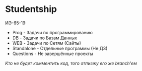# Studentship
ИЭ-65-19

* Prog - Задачи по программированию  
* DB - Задачи по Базам Данных  
* WEB - Задачи по Сетям (Сайты)  
* Standalone - Отдельные программы (Не ДЗ)
* Questions - Не завершённые проекты  
  
_Кто не будет комментить код, того отпизжу его же branch'ем_

